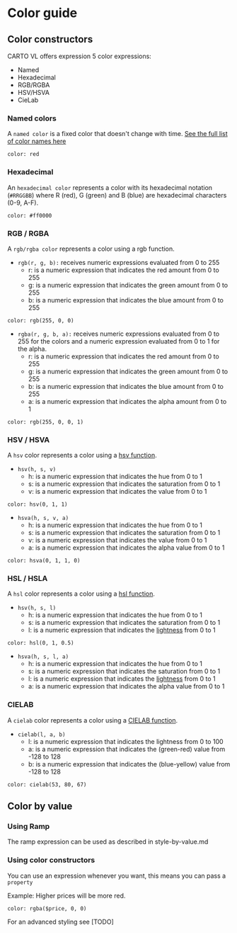 # Color guide

## Color constructors
CARTO VL offers expression 5 color expressions:

- Named
- Hexadecimal
- RGB/RGBA
- HSV/HSVA
- CieLab

### Named colors
A `named color` is a fixed color that doesn't change with time. [See the full list of color names here](https://developer.mozilla.org/en-US/docs/Web/CSS/color_value#colors_table)

```
color: red
```

### Hexadecimal
An `hexadecimal color` represents a color with its hexadecimal notation (`#RRGGBB`) where R (red), G (green) and B (blue) are hexadecimal characters (0-9, A-F).

```
color: #ff0000
```

### RGB / RGBA
A `rgb/rgba color` represents a color using a rgb function.

- `rgb(r, g, b):` receives numeric expressions evaluated from 0 to 255
    - r: is a numeric expression that indicates the red amount from 0 to 255
    - g: is a numeric expression that indicates the green amount from 0 to 255
    - b: is a numeric expression that indicates the blue amount from 0 to 255

```
color: rgb(255, 0, 0)
```

- `rgba(r, g, b, a):` receives numeric expressions evaluated from 0 to 255 for the colors and a numeric expression evaluated from 0 to 1 for the alpha.
    - r: is a numeric expression that indicates the red amount from 0 to 255
    - g: is a numeric expression that indicates the green amount from 0 to 255
    - b: is a numeric expression that indicates the blue amount from 0 to 255
    - a: is a numeric expression that indicates the alpha amount from 0 to 1

```
color: rgb(255, 0, 0, 1)
```

### HSV / HSVA
A `hsv` color represents a color using a [hsv function](https://en.wikipedia.org/wiki/HSL_and_HSV).

- `hsv(h, s, v)`
    - h: is a numeric expression that indicates the hue from 0 to 1
    - s: is a numeric expression that indicates the saturation from 0 to 1
    - v: is a numeric expression that indicates the value from 0 to 1

```
color: hsv(0, 1, 1)
```

- `hsva(h, s, v, a)`
    - h: is a numeric expression that indicates the hue from 0 to 1
    - s: is a numeric expression that indicates the saturation from 0 to 1
    - v: is a numeric expression that indicates the value from 0 to 1
    - a: is a numeric expression that indicates the alpha value from 0 to 1

```
color: hsva(0, 1, 1, 0)
```

### HSL / HSLA
A `hsl` color represents a color using a [hsl function](https://en.wikipedia.org/wiki/HSL_and_HSV).

- `hsv(h, s, l)`
    - h: is a numeric expression that indicates the hue from 0 to 1
    - s: is a numeric expression that indicates the saturation from 0 to 1
    - l: is a numeric expression that indicates the [lightness](https://en.wikipedia.org/wiki/HSL_and_HSV#Lightness) from 0 to 1

```
color: hsl(0, 1, 0.5)
```

- `hsva(h, s, l, a)`
    - h: is a numeric expression that indicates the hue from 0 to 1
    - s: is a numeric expression that indicates the saturation from 0 to 1
    - l: is a numeric expression that indicates the [lightness](https://en.wikipedia.org/wiki/HSL_and_HSV#Lightness) from 0 to 1
    - a: is a numeric expression that indicates the alpha value from 0 to 1

### CIELAB
A `cielab` color represents a color using a [CIELAB function](https://en.wikipedia.org/wiki/Lab_color_space#CIELAB).

- `cielab(l, a, b)`
    - l: is a numeric expression that indicates the lightness from 0 to 100
    - a: is a numeric expression that indicates the (green-red) value from -128 to 128
    - b: is a numeric expression that indicates the (blue-yellow) value from -128 to 128

```
color: cielab(53, 80, 67)
```



## Color by value

### Using Ramp

The ramp expression can be used as described in style-by-value.md

### Using color constructors

You can use an expression whenever you want, this means you can pass a `property`

Example: Higher prices will be more red.

```
color: rgba($price, 0, 0)
```

For an advanced styling see [TODO]

